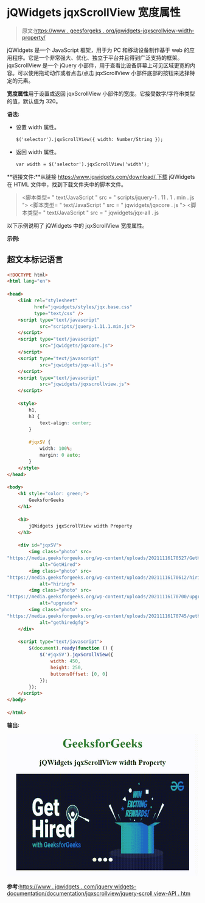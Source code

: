 # jQWidgets jqxScrollView 宽度属性

> 原文:[https://www . geesforgeks . org/jqwidgets-jqxscrollview-width-property/](https://www.geeksforgeeks.org/jqwidgets-jqxscrollview-width-property/)

jQWidgets 是一个 JavaScript 框架，用于为 PC 和移动设备制作基于 web 的应用程序。它是一个非常强大、优化、独立于平台并且得到广泛支持的框架。jqxScrollView 是一个 jQuery 小部件，用于查看比设备屏幕上可见区域更宽的内容。可以使用拖动动作或者点击/点击 jqxScrollView 小部件底部的按钮来选择特定的元素。

**宽度属性**用于设置或返回 jqxScrollView 小部件的宽度。它接受数字/字符串类型的值，默认值为 320。

**语法:**

*   设置 width 属性。

    ```html
    $('selector').jqxScrollView({ width: Number/String });
    ```

*   返回 width 属性。

    ```html
    var width = $('selector').jqxScrollView('width');
    ```

**链接文件:**从链接 https://www.jqwidgets.com/download/.下载 jQWidgets 在 HTML 文件中，找到下载文件夹中的脚本文件。

> <link rel="”stylesheet”" href="”jqwidgets/styles/jqx.base.css”" type="”text/css”">
> <脚本类型= " text/JavaScript " src = " scripts/jquery-1 . 11 . 1 . min . js "></脚本类型>
> <脚本类型= " text/JavaScript " src = " jqwidgets/jqxcore . js "></脚本类型>
> <脚本类型= " text/JavaScript " src = " jqwidgets/jqx-all . js

以下示例说明了 jQWidgets 中的 jqxScrollView 宽度属性。

**示例:**

## 超文本标记语言

```html
<!DOCTYPE html>
<html lang="en">

<head>
    <link rel="stylesheet" 
          href="jqwidgets/styles/jqx.base.css" 
          type="text/css" />
    <script type="text/javascript" 
            src="scripts/jquery-1.11.1.min.js">
    </script>
    <script type="text/javascript" 
            src="jqwidgets/jqxcore.js">
    </script>
    <script type="text/javascript" 
            src="jqwidgets/jqx-all.js">
    </script>
    <script type="text/javascript" 
            src="jqwidgets/jqxscrollview.js">
    </script>

    <style>
        h1,
        h3 {
            text-align: center;
        }

        #jqxSV {
            width: 100%;
            margin: 0 auto;
        }
    </style>
</head>

<body>
    <h1 style="color: green;">
        GeeksforGeeks
    </h1>

    <h3>
        jQWidgets jqxScrollView width Property
    </h3>

    <div id="jqxSV">
        <img class="photo" src=
"https://media.geeksforgeeks.org/wp-content/uploads/20211116170527/GetHired.png"
            alt="GetHired">
        <img class="photo" src=
"https://media.geeksforgeeks.org/wp-content/uploads/20211116170612/hiring.png"
            alt="hiring">
        <img class="photo" src=
"https://media.geeksforgeeks.org/wp-content/uploads/20211116170700/upgrade.png"
            alt="upgrade">
        <img class="photo" src=
"https://media.geeksforgeeks.org/wp-content/uploads/20211116170745/gethiredgfg.png"
            alt="gethiredgfg">
    </div>

    <script type="text/javascript">
        $(document).ready(function () {
            $('#jqxSV').jqxScrollView({
                width: 450,
                height: 250,
                buttonsOffset: [0, 0]
            });
        });
    </script>
</body>

</html>
```

**输出:**

![](img/430922483e953e155a1e294ea8b49a62.png)

**参考:**[https://www . jqwidgets . com/jquery widgets-documentation/documentation/jqxscrollview/jquery-scroll view-API . htm](https://www.jqwidgets.com/jquery-widgets-documentation/documentation/jqxscrollview/jquery-scrollview-api.htm)
